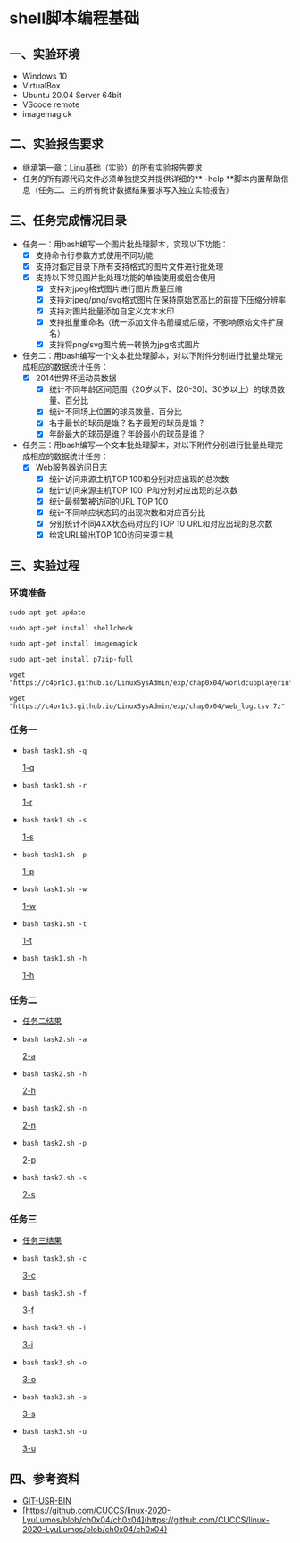 # shell脚本编程基础
## 一、实验环境
+ Windows 10
+ VirtualBox
+ Ubuntu 20.04 Server 64bit
+ VScode remote
+ imagemagick
## 二、实验报告要求
- 继承第一章：Linu基础（实验）的所有实验报告要求
- 任务的所有源代码文件必须单独提交并提供详细的** -help **脚本内置帮助信息（任务二、三的所有统计数据结果要求写入独立实验报告）
## 三、任务完成情况目录
- 任务一：用bash编写一个图片批处理脚本，实现以下功能：
    - [x] 支持命令行参数方式使用不同功能
    - [x] 支持对指定目录下所有支持格式的图片文件进行批处理
    - [x] 支持以下常见图片批处理功能的单独使用或组合使用 
      - [x] 支持对jpeg格式图片进行图片质量压缩
      - [x] 支持对jpeg/png/svg格式图片在保持原始宽高比的前提下压缩分辨率
      - [x] 支持对图片批量添加自定义文本水印
      - [x] 支持批量重命名（统一添加文件名前缀或后缀，不影响原始文件扩展名）
      - [x] 支持将png/svg图片统一转换为jpg格式图片
- 任务二：用bash编写一个文本批处理脚本，对以下附件分别进行批量处理完成相应的数据统计任务：
    - [x] 2014世界杯运动员数据 
        - [x] 统计不同年龄区间范围（20岁以下、[20-30]、30岁以上）的球员数量、百分比
        - [x] 统计不同场上位置的球员数量、百分比
        - [x] 名字最长的球员是谁？名字最短的球员是谁？
        - [x] 年龄最大的球员是谁？年龄最小的球员是谁？
- 任务三：用bash编写一个文本批处理脚本，对以下附件分别进行批量处理完成相应的数据统计任务：
    - [x] Web服务器访问日志 
        - [x] 统计访问来源主机TOP 100和分别对应出现的总次数
        - [x] 统计访问来源主机TOP 100 IP和分别对应出现的总次数
        - [x] 统计最频繁被访问的URL TOP 100
        - [x] 统计不同响应状态码的出现次数和对应百分比
        - [x] 分别统计不同4XX状态码对应的TOP 10 URL和对应出现的总次数
        - [x] 给定URL输出TOP 100访问来源主机
## 三、实验过程
### 环境准备
```
sudo apt-get update 
```
```
sudo apt-get install shellcheck
```
```
sudo apt-get install imagemagick
```
```
sudo apt-get install p7zip-full
```
```
wget "https://c4pr1c3.github.io/LinuxSysAdmin/exp/chap0x04/worldcupplayerinfo.tsv"
```
```
wget "https://c4pr1c3.github.io/LinuxSysAdmin/exp/chap0x04/web_log.tsv.7z"
```
### 任务一

- ```
  bash task1.sh -q
  ```
  [1-q](\image\1-q.png)
- ```
  bash task1.sh -r
  ```
  [1-r](\image\i-r.png)
- ```
  bash task1.sh -s
  ```
  [1-s](\image\i-s.png)
- ```
  bash task1.sh -p
  ```
  [1-p](\image\i-p.png)
- ```
  bash task1.sh -w
  ```
  [1-w](\image\i-w.png)
- ```
  bash task1.sh -t
  ```
  [1-t](\image\i-t.png)
- ```
  bash task1.sh -h
  ```
  [1-h](\image\i-h.png)
### 任务二
- [任务二结果](task2.md)
- ```
  bash task2.sh -a
  ```
  [2-a](\image\2-a.png)
- ```
  bash task2.sh -h
  ```
  [2-h](\image\2-h.png)
- ```
  bash task2.sh -n
  ```
  [2-n](\image\2-n.png)
- ```
  bash task2.sh -p
  ```
  [2-p](\image\2-p.png)
- ```
  bash task2.sh -s
  ```
  [2-s](\image\2-s.png)
### 任务三
- [任务三结果](task3.md)
- ```
  bash task3.sh -c
  ```
  [3-c](\image\3-c.png)
- ```
  bash task3.sh -f
  ```
  [3-f](\image\3-f.png)
- ```
  bash task3.sh -i
  ```
  [3-i](\image\3-i.png)
- ```
  bash task3.sh -o
  ```
  [3-o](\image\3-o.png)
- ```
  bash task3.sh -s
  ```
  [3-s](\image\3-s.png)
- ```
  bash task3.sh -u
  ```
  [3-u](\image\3-u.png)

## 四、参考资料
- [GIT-USR-BIN](https://www.bilibili.com/video/BV1jf4y1s7zd?p=2)
- [https://github.com/CUCCS/linux-2020-LyuLumos/blob/ch0x04/ch0x04](https://github.com/CUCCS/linux-2020-LyuLumos/blob/ch0x04/ch0x04)